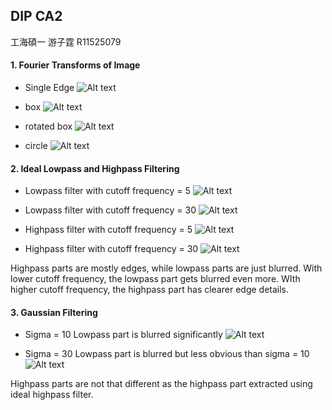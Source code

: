 ## DIP CA2

工海碩一 游子霆 R11525079

#### 1. Fourier Transforms of Image

* Single Edge
  ![Alt text](assets/a_edge.png)

* box
  ![Alt text](assets/a_box.png)

* rotated box
  ![Alt text](assets/a_rotated_box.png)

* circle
  ![Alt text](assets/a_circle.png)


#### 2. Ideal Lowpass and Highpass Filtering

* Lowpass filter with cutoff frequency = 5
  ![Alt text](assets/b_lowpass_5.png)

* Lowpass filter with cutoff frequency = 30
  ![Alt text](assets/b_lowpass_30.png)

* Highpass filter with cutoff frequency = 5
  ![Alt text](assets/b_highpass_5.png)

* Highpass filter with cutoff frequency = 30
  ![Alt text](assets/b_highpass_30.png)

Highpass parts are mostly edges, while lowpass parts are just blurred.
With lower cutoff frequency, the lowpass part gets blurred even more.
WIth higher cutoff frequency, the highpass part has clearer edge details.


#### 3. Gaussian Filtering

* Sigma = 10
  Lowpass part is blurred significantly
  ![Alt text](assets/c_10.png)

* Sigma = 30
  Lowpass part is blurred but less obvious than sigma = 10
  ![Alt text](assets/c_30.png)

Highpass parts are not that different as the highpass part extracted using ideal highpass filter.
